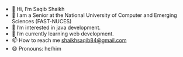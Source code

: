 - 👋 Hi, I’m Saqib Shaikh
- 🏫 I am a Senior at the National University of Computer and Emerging Sciences (FAST-NUCES)
- 👀 I’m interested in java development.
- 🌱 I’m currently learning web development.
- 📫 How to reach me shaikhsaqib84@gmail.com
- 😄 Pronouns: he/him
  

<!---
saqibshaikhhh/saqibshaikhhh is a ✨ special ✨ repository because its `README.md` (this file) appears on your GitHub profile.
You can click the Preview link to take a look at your changes.
--->
